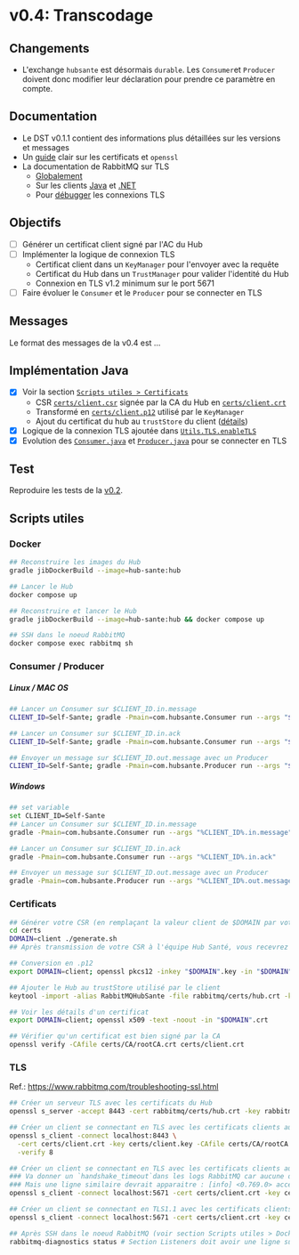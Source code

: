 # v0.4: Transcodage

## Changements
- L'exchange `hubsante` est désormais `durable`. Les `Consumer`et `Producer` doivent donc modifier leur déclaration pour prendre ce paramètre en compte.

## Documentation
- Le DST v0.1.1 contient des informations plus détaillées sur les versions et messages
- Un [guide](https://www.baeldung.com/openssl-self-signed-cert) clair sur les certificats et `openssl`
- La documentation de RabbitMQ sur TLS
  - [Globalement](https://www.rabbitmq.com/ssl.html)
  - Sur les clients [Java](https://www.rabbitmq.com/ssl.html#java-client) et [.NET](https://www.rabbitmq.com/ssl.html#dotnet-client)
  - Pour [débugger](https://www.rabbitmq.com/troubleshooting-ssl.html) les connexions TLS 

## Objectifs
- [ ] Générer un certificat client signé par l'AC du Hub
- [ ] Implémenter la logique de connexion TLS
  - Certificat client dans un `KeyManager` pour l'envoyer avec la requête
  - Certificat du Hub dans un `TrustManager` pour valider l'identité du Hub
  - Connexion en TLS v1.2 minimum sur le port 5671
- [ ] Faire évoluer le `Consumer` et le `Producer` pour se connecter en TLS

## Messages
Le format des messages de la v0.4 est ...

## Implémentation Java
- [x] Voir la section [`Scripts utiles > Certificats`](#certificats)
  - CSR [`certs/client.csr`](../certs/client.csr) signée par la CA du Hub en [`certs/client.crt`](../certs/client.crt)
  - Transformé en [`certs/client.p12`](../certs/client.p12) utilisé par le `KeyManager`
  - Ajout du certificat du hub au `trustStore` du client ([détails](../certs/addToKeystore.md))
- [x] Logique de la connexion TLS ajoutée dans [`Utils.TLS.enableTLS`](../client/src/main/java/com/hubsante/Utils.java)
- [x] Evolution des [`Consumer.java`](../client/src/main/java/com/hubsante/Consumer.java) et [`Producer.java`](../client/src/main/java/com/hubsante/Producer.java) pour se connecter en TLS

## Test
Reproduire les tests de la [v0.2](v0.2.md).

## Scripts utiles
### Docker
```bash
## Reconstruire les images du Hub
gradle jibDockerBuild --image=hub-sante:hub

## Lancer le Hub
docker compose up

## Reconstruire et lancer le Hub
gradle jibDockerBuild --image=hub-sante:hub && docker compose up

## SSH dans le noeud RabbitMQ
docker compose exec rabbitmq sh 
```

### Consumer / Producer
##### Linux / MAC OS
```bash
## Lancer un Consumer sur $CLIENT_ID.in.message
CLIENT_ID=Self-Sante; gradle -Pmain=com.hubsante.Consumer run --args "$CLIENT_ID.in.message"

## Lancer un Consumer sur $CLIENT_ID.in.ack
CLIENT_ID=Self-Sante; gradle -Pmain=com.hubsante.Consumer run --args "$CLIENT_ID.in.ack"

## Envoyer un message sur $CLIENT_ID.out.message avec un Producer
CLIENT_ID=Self-Sante; gradle -Pmain=com.hubsante.Producer run --args "$CLIENT_ID.out.message {'to': '$CLIENT_ID', 'senderId': '$CLIENT_ID', 'distributionId': '${CLIENT_ID}_messageId123', 'content': 'test'}"
```

##### Windows
```bash
## set variable
set CLIENT_ID=Self-Sante
## Lancer un Consumer sur $CLIENT_ID.in.message
gradle -Pmain=com.hubsante.Consumer run --args "%CLIENT_ID%.in.message"

## Lancer un Consumer sur $CLIENT_ID.in.ack
gradle -Pmain=com.hubsante.Consumer run --args "%CLIENT_ID%.in.ack"

## Envoyer un message sur $CLIENT_ID.out.message avec un Producer
gradle -Pmain=com.hubsante.Producer run --args "%CLIENT_ID%.out.message {'to': '%CLIENT_ID%', 'senderId': '%CLIENT_ID%', 'distributionId': '%CLIENT_ID%_messageId123', 'content': 'test'}"
```

### Certificats
```bash
## Générer votre CSR (en remplaçant la valeur client de $DOMAIN par votre identifiant client) 
cd certs
DOMAIN=client ./generate.sh
## Après transmission de votre CSR à l'équipe Hub Santé, vous recevrez un certificat signé par l'AC (en .crt)

## Conversion en .p12
export DOMAIN=client; openssl pkcs12 -inkey "$DOMAIN".key -in "$DOMAIN".crt -export -out "$DOMAIN".p12

## Ajouter le Hub au trustStore utilisé par le client
keytool -import -alias RabbitMQHubSante -file rabbitmq/certs/hub.crt -keystore certs/trustStore

## Voir les détails d'un certificat
export DOMAIN=client; openssl x509 -text -noout -in "$DOMAIN".crt

## Vérifier qu'un certificat est bien signé par la CA
openssl verify -CAfile certs/CA/rootCA.crt certs/client.crt
```

### TLS
Ref.: https://www.rabbitmq.com/troubleshooting-ssl.html
```bash
## Créer un serveur TLS avec les certificats du Hub
openssl s_server -accept 8443 -cert rabbitmq/certs/hub.crt -key rabbitmq/certs/hub.key -CAfile rabbitmq/certs/rootCA.crt

## Créer un client se connectant en TLS avec les certificats clients au serveur TLS
openssl s_client -connect localhost:8443 \
  -cert certs/client.crt -key certs/client.key -CAfile certs/CA/rootCA.crt \
  -verify 8

## Créer un client se connectant en TLS avec les certificats clients au RabbitMQ
### Va donner un `handshake_timeout`dans les logs RabbitMQ car aucune donnée n'est transmise
### Mais une ligne similaire devrait apparaitre : [info] <0.769.0> accepting AMQP connection <0.769.0>
openssl s_client -connect localhost:5671 -cert certs/client.crt -key certs/client.key -CAfile certs/CA/rootCA.crt

## Créer un client se connectant en TLS1.1 avec les certificats clients au RabbitMQ -> retourne une `alert protocol version`
openssl s_client -connect localhost:5671 -cert certs/client.crt -key certs/client.key -CAfile certs/CA/rootCA.crt -tls1.1 

## Après SSH dans le noeud RabbitMQ (voir section Scripts utiles > Docker), voir les `listeners` actifs
rabbitmq-diagnostics status # Section Listeners doit avoir une ligne sur le port 5671
```
